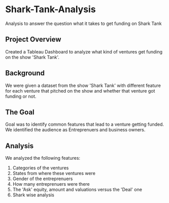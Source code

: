 # Shark-Tank-Analysis
Analysis to answer the question what it takes to get funding on Shark Tank

## Project Overview
Created a Tableau Dashboard to analyze what kind of ventures get funding on the show 'Shark Tank'.

## Background
We were given a dataset from the show 'Shark Tank' with different feature for each venture that pitched on the show and whether that venture got funding or not. 

## The Goal
Goal was to identify common features that lead to a venture getting funded. We identified the audience as Entreprenuers and business owners. 

## Analysis
We analyzed the following features:
1. Categories of the ventures
2. States from where these ventures were
3. Gender of the entreprenuers
4. How many entreprenuers were there
5. The 'Ask' equity, amount and valuations versus the 'Deal' one
6. Shark wise analysis



